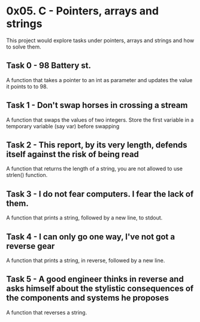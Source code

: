 # 0x05. C - Pointers, arrays and strings

This project would explore tasks under pointers, arrays and strings and how to solve them. 

## Task 0 - 98 Battery st.
A function that takes a pointer to an int as parameter and updates the value it points to to 98.

## Task 1 - Don't swap horses in crossing a stream
A function that swaps the values of two integers. Store the first variable in a temporary variable (say var) before swapping

## Task 2 - This report, by its very length, defends itself against the risk of being read
A function that returns the length of a string, you are not allowed to use strlen() function.

## Task 3 - I do not fear computers. I fear the lack of them.
A function that prints a string, followed by a new line, to stdout.

## Task 4 - I can only go one way, I've not got a reverse gear
A function that prints a string, in reverse, followed by a new line.

## Task 5 - A good engineer thinks in reverse and asks himself about the stylistic consequences of the components and systems he proposes 
A function that reverses a string.

